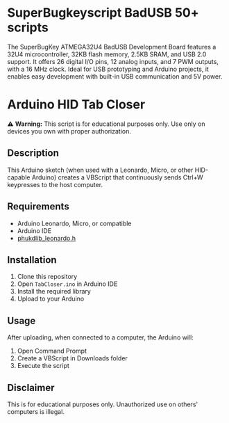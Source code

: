 # SuperBugkeyscript BadUSB 50+ scripts
The SuperBugKey ATMEGA32U4 BadUSB Development Board features a 32U4 microcontroller, 32KB flash memory, 2.5KB SRAM, and USB 2.0 support. It offers 26 digital I/O pins, 12 analog inputs, and 7 PWM outputs, with a 16 MHz clock. Ideal for USB prototyping and Arduino projects, it enables easy development with built-in USB communication and 5V power.
# Arduino HID Tab Closer

⚠️ **Warning:** This script is for educational purposes only. Use only on devices you own with proper authorization.

## Description
This Arduino sketch (when used with a Leonardo, Micro, or other HID-capable Arduino) creates a VBScript that continuously sends Ctrl+W keypresses to the host computer.

## Requirements
- Arduino Leonardo, Micro, or compatible
- Arduino IDE
- [phukdlib_leonardo.h](https://github.com/Phukd2/Phukd2)

## Installation
1. Clone this repository
2. Open `TabCloser.ino` in Arduino IDE
3. Install the required library
4. Upload to your Arduino

## Usage
After uploading, when connected to a computer, the Arduino will:
1. Open Command Prompt
2. Create a VBScript in Downloads folder
3. Execute the script

## Disclaimer
This is for educational purposes only. Unauthorized use on others' computers is illegal.
